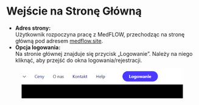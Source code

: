# Wejście na Stronę Główną

* **Adres strony:**\
  Użytkownik rozpoczyna pracę z MedFLOW, przechodząc na stronę główną pod adresem [medflow.site](https://medflow.site).
* **Opcja logowania:**\
  Na stronie głównej znajduje się przycisk „Logowanie”. Należy na niego kliknąć, aby przejść do okna logowania/rejestracji.



<figure><img src="../.gitbook/assets/image (1) (1).png" alt=""><figcaption></figcaption></figure>
